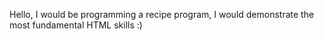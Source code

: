 Hello, I would be programming a recipe program, I would demonstrate the most fundamental HTML skills :) 